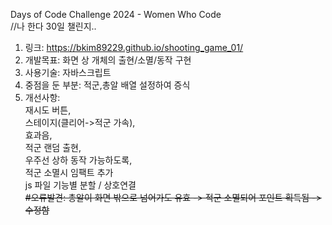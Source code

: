 Days of Code Challenge 2024 - Women Who Code <br />
//나 한다 30일 챌린지.. <br />

1. 링크: https://bkim89229.github.io/shooting_game_01/
2. 개발목표: 화면 상 개체의 출현/소멸/동작 구현
3. 사용기술: 자바스크립트
4. 중점을 둔 부분: 적군,총알 배열 설정하여 증식
5. 개선사항:<br />
   재시도 버튼,<br />
   스테이지(클리어->적군 가속),<br />
   효과음,<br />
   적군 랜덤 출현,<br />
   우주선 상하 동작 가능하도록,<br />
   적군 소멸시 임팩트 추가 <br />
   js 파일 기능별 분할 / 상호연결 <br />
   <s> #오류발견: 총알이 화면 밖으로 넘어가도 유효 -> 적군 소멸되어 포인트 획득됨 -> 수정함 </s>
